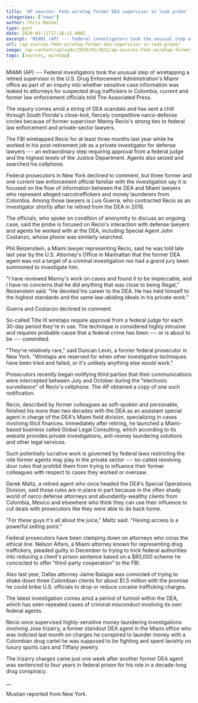 ```yaml
---
title: 'AP sources: Feds wiretap former DEA supervisor in leak probe'
categories: ["news"]
author: Chris Manoel
type: post
date: 2020-03-11T17:26:11.000Z
excerpt: 'MIAMI (AP) --- Federal investigators took the unusual step of wiretapping a retired supervisor in the U.S. Drug Enforcement Administration''s Miami office as part of an inquiry into whether sensitive case information was leaked to attorneys for suspected drug traffickers in Colombia, current and former law enforcement officials told The Associated Press. The inquiry comes&hellip;'
url: /ap-sources-feds-wiretap-former-dea-supervisor-in-leak-probe/
image: /wp-content/uploads/2020/03/3631/ap-sources-feds-wiretap-former-dea-supervisor-in-leak-probe.jpg
tags: [sources, wiretap]
---
```


MIAMI (AP) --- Federal investigators took the unusual step of wiretapping a retired supervisor in the U.S. Drug Enforcement Administration's Miami office as part of an inquiry into whether sensitive case information was leaked to attorneys for suspected drug traffickers in Colombia, current and former law enforcement officials told The Associated Press.

The inquiry comes amid a string of DEA scandals and has sent a chill through South Florida's close-knit, fiercely competitive narco-defense circles because of former supervisor Manny Recio's strong ties to federal law enforcement and private-sector lawyers.

The FBI wiretapped Recio for at least three months last year while he worked in his post-retirement job as a private investigator for defense lawyers --- an extraordinary step requiring approval from a federal judge and the highest levels of the Justice Department. Agents also seized and searched his cellphone.

Federal prosecutors in New York declined to comment, but three former and one current law enforcement official familiar with the investigation say it is focused on the flow of information between the DEA and Miami lawyers who represent alleged narcotraffickers and money launderers from Colombia. Among those lawyers is Luis Guerra, who contracted Recio as an investigator shortly after he retired from the DEA in 2018.

The officials, who spoke on condition of anonymity to discuss an ongoing case, said the probe is focused on Recio's interaction with defense lawyers and agents he worked with at the DEA, including Special Agent John Costanzo, whose phone was similarly searched.

Phil Reizenstein, a Miami lawyer representing Recio, said he was told late last year by the U.S. Attorney's Office in Manhattan that the former DEA agent was not a target of a criminal investigation nor had a grand jury been summoned to investigate him.

"I have reviewed Manny's work on cases and found it to be impeccable, and I have no concerns that he did anything that was close to being illegal," Reizenstein said. "He devoted his career to the DEA. He has held himself to the highest standards and the same law-abiding ideals in his private work."

Guerra and Costanzo declined to comment.

So-called Title III wiretaps require approval from a federal judge for each 30-day period they're in use. The technique is considered highly intrusive and requires probable cause that a federal crime has been --- or is about to be --- committed.

"They're relatively rare," said Duncan Levin, a former federal prosecutor in New York. "Wiretaps are reserved for when other investigative techniques have been tried and failed, or it's unlikely anything else would work."

Prosecutors recently began notifying third parties that their communications were intercepted between July and October during the "electronic surveillance" of Recio's cellphone. The AP obtained a copy of one such notification.

Recio, described by former colleagues as soft-spoken and personable, finished his more than two decades with the DEA as an assistant special agent in charge of the DEA's Miami field division, specializing in cases involving illicit finances. Immediately after retiring, he launched a Miami-based business called Global Legal Consulting, which according to its website provides private investigations, anti-money laundering solutions and other legal services.

Such potentially lucrative work is governed by federal laws restricting the role former agents may play in the private sector --- so-called revolving door rules that prohibit them from trying to influence their former colleagues with respect to cases they worked or oversaw.

Derek Maltz, a retired agent who once headed the DEA's Special Operations Division, said those rules are in place in part because in the often shady world of narco defense attorneys and abundantly-wealthy clients from Colombia, Mexico and elsewhere who think they can use their influence to cut deals with prosecutors like they were able to do back home.

"For these guys it's all about the juice," Maltz said. "Having access is a powerful selling point."

Federal prosecutors have been clamping down on attorneys who cross the ethical line. Nelson Alfaro, a Miami attorney known for representing drug traffickers, pleaded guilty in December to trying to trick federal authorities into reducing a client's prison sentence based on a $80,000 scheme he concocted to offer "third-party cooperation" to the FBI.

Also last year, Dallas attorney Jaime Balagia was convicted of trying to shake down three Colombian clients for about $1.5 million with the promise he could bribe U.S. officials to drop or reduce cocaine trafficking charges.

The latest investigation comes amid a period of turmoil within the DEA, which has seen repeated cases of criminal misconduct involving its own federal agents.

Recio once supervised highly-sensitive money laundering investigations involving Jose Irizarry, a former standout DEA agent in the Miami office who was indicted last month on charges he conspired to launder money with a Colombian drug cartel he was supposed to be fighting and spent lavishly on luxury sports cars and Tiffany jewelry.

The Irizarry charges came just one week after another former DEA agent was sentenced to four years in federal prison for his role in a decade-long drug conspiracy.

\_\_

Mustian reported from New York.
